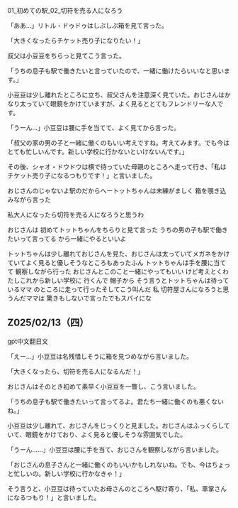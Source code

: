 01_初めての駅_02_切符を売る人になろう

「ああ…」リトル・ドゥドゥはしぶしぶ箱を見て言った。

「大きくなったらチケット売り子になりたい！」

叔父は小豆豆をちらっと見てこう言った。

「うちの息子も駅で働きたいと言っていたので、一緒に働けたらいいなと思います。」

小豆豆は少し離れたところに立ち、叔父さんを注意深く見ていた。おじさんはかなり太っていて眼鏡をかけていますが、よく見るととてもフレンドリーな人です。 

「うーん...」小豆豆は腰に手を当てて、よく見てから言った。

「叔父の家の男の子と一緒に働くのもいい考えですね。考えてみます。でも今はとても忙しいんです。新しい学校に行かないといけないんです。」

その後、シャオ・ドウドウは横で待っていた母親のところへ走って行き、「私はチケット売り子になるつもりです！」と言いました。

おじさんのじゃないよ駅のだからへートットちゃんは未練がましく 箱を覗き込みながら言った

私大人になったら切符を売る人になろうと思うわ

おじさんは 初めてトットちゃんをちらりと見て言った
うちの男の子も駅で働きたいって言ってる から一緒にやるといいよ

トットちゃんは少し離れておじさんを見た、おじさんは太っていてメガネをかけていてよく見ると優しそうなところもあったふん トットちゃんは手を腰に当てて
観察しながら行った おじさんとこのこと一緒にやってもいい
けど考えとくわたしこれから新しい学校に 行くんで
帽子から そう言うとトットちゃんは待っているママ
のところに走って行ったそしてこう叫んだ 私
切符屋さんになろうと思うんだママは 驚きもしないで言ったでもスパイにな


## Z025/02/13（四）

gpt中文翻日文

「えー…」小豆豆は名残惜しそうに箱を見つめながら言いました。  

「大きくなったら、切符を売る人になるんだ！」  

おじさんはそのとき初めて素早く小豆豆を一瞥し、こう言いました。  

「うちの息子も駅で働きたいって言ってるよ。君たち一緒に働くのも悪くないね。」  

小豆豆は少し離れて、おじさんをじっくりと見ました。おじさんはふっくらしていて、眼鏡をかけており、よく見ると優しそうな雰囲気でした。  

「うーん……」小豆豆は腰に手を当て、おじさんを観察しながら言いました。  

「おじさんの息子さんと一緒に働くのもいいかもしれないね。でも、今はちょっと忙しいの。新しい学校に行かなきゃ！」  

そう言うと、小豆豆は待っていたお母さんのところへ駆け寄り、「私、車掌さんになるつもり！」と言いました。
